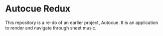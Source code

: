# Autocue Redux
This repository is a re-do of an earlier project, Autocue.
It is an application to render and navigate through sheet music.
